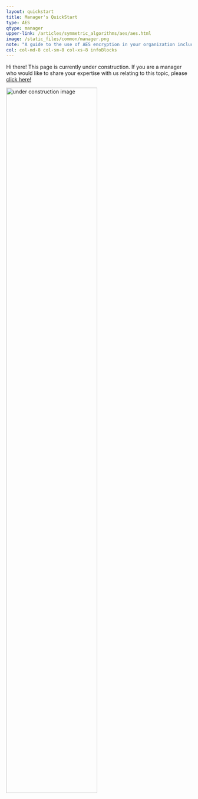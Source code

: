 ```yaml
---
layout: quickstart
title: Manager's QuickStart
type: AES
qtype: manager
upper-link: /articles/symmetric_algorithms/aes/aes.html
image: /static_files/common/manager.png
note: "A guide to the use of AES encryption in your organization including a discussion of standards."
col: col-md-8 col-sm-8 col-xs-8 infoBlocks
---
```

Hi there! This page is currently under construction. If you are a manager who would like to share your expertise with us relating to this topic, please <a href="CONTRIBUTING-template.md">click here!</a>

<img src="/static_files/common/under_construction.jpg" style="width:70%;height:70%;" alt="under construction image">
